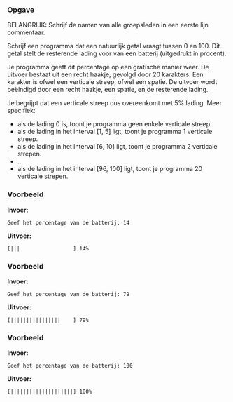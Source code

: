 ### Opgave

BELANGRIJK: Schrijf de namen van alle groepsleden in een eerste lijn commentaar.

Schrijf een programma dat een natuurlijk getal vraagt tussen 0 en 100. Dit getal stelt de resterende lading voor van een batterij (uitgedrukt in procent).

Je programma geeft dit percentage op een grafische manier weer. De uitvoer bestaat uit een recht haakje, gevolgd door 20 karakters. Een karakter is ofwel een verticale streep, ofwel een spatie. De uitvoer wordt beëindigd door een recht haakje, een spatie, en de resterende lading.

Je begrijpt dat een verticale streep dus overeenkomt met 5% lading. Meer specifiek:
* als de lading 0 is, toont je programma geen enkele verticale streep.
* als de lading in het interval [1, 5] ligt, toont je programma 1 verticale streep.
* als de lading in het interval [6, 10] ligt, toont je programma 2 verticale strepen.
* ...
* als de lading in het interval [96, 100] ligt, toont je programma 20 verticale strepen.


### Voorbeeld

**Invoer:**

    Geef het percentage van de batterij: 14

**Uitvoer:**

    [|||                 ] 14%

### Voorbeeld

**Invoer:**

    Geef het percentage van de batterij: 79

**Uitvoer:**

    [||||||||||||||||    ] 79%

### Voorbeeld

**Invoer:**

    Geef het percentage van de batterij: 100

**Uitvoer:**

    [||||||||||||||||||||] 100%
